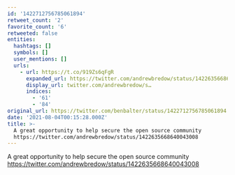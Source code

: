 ```yaml
---
id: '1422712756785061894'
retweet_count: '2'
favorite_count: '6'
retweeted: false
entities:
  hashtags: []
  symbols: []
  user_mentions: []
  urls:
    - url: https://t.co/919Zs6qFgR
      expanded_url: https://twitter.com/andrewbredow/status/1422635668640043008
      display_url: twitter.com/andrewbredow/s…
      indices:
        - '61'
        - '84'
original_url: https://twitter.com/benbalter/status/1422712756785061894
date: '2021-08-04T00:15:28.000Z'
title: >-
  A great opportunity to help secure the open source community
  https://twitter.com/andrewbredow/status/1422635668640043008
---
```


A great opportunity to help secure the open source community https://twitter.com/andrewbredow/status/1422635668640043008